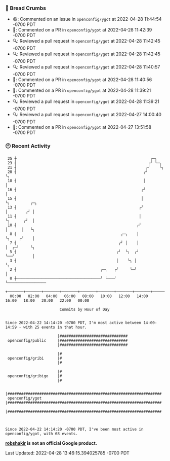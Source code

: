 ### 🍞 Bread Crumbs

 * 😃: Commented on an issue in `openconfig/ygot` at 2022-04-28 11:44:54 -0700 PDT
 * 💬: Commented on a PR in  `openconfig/ygot` at 2022-04-28 11:42:39 -0700 PDT
 * 🔍: Reviewed a pull request in  `openconfig/ygot` at 2022-04-28 11:42:45 -0700 PDT
 * 🔍: Reviewed a pull request in  `openconfig/ygot` at 2022-04-28 11:42:45 -0700 PDT
 * 🔍: Reviewed a pull request in  `openconfig/ygot` at 2022-04-28 11:40:57 -0700 PDT
 * 💬: Commented on a PR in  `openconfig/ygot` at 2022-04-28 11:40:56 -0700 PDT
 * 💬: Commented on a PR in  `openconfig/ygot` at 2022-04-28 11:39:21 -0700 PDT
 * 🔍: Reviewed a pull request in  `openconfig/ygot` at 2022-04-28 11:39:21 -0700 PDT
 * 🔍: Reviewed a pull request in  `openconfig/ygot` at 2022-04-27 14:00:40 -0700 PDT
 * 💬: Commented on a PR in  `openconfig/ygot` at 2022-04-27 13:51:58 -0700 PDT

### 🕘 Recent Activity
```
 25 ┼                                                           ╭─╮
 23 ┤                                                          ╭╯ ╰─╮
 21 ┤                                                         ╭╯    ╰╮
 20 ┤                                                        ╭╯      ╰╮
 18 ┤                                                        │        │
 16 ┤                                                       ╭╯        │
 15 ┤                                                       │         ╰╮         ╭─╮
 13 ┤                                                      ╭╯          │        ╭╯ │
 11 ┤                                                      │           ╰╮      ╭╯  │
 10 ┤                                                     ╭╯            │      │   ╰╮
  8 ┤                                              ╭─╮    │             ╰╮    ╭╯    │
  7 ┤                                             ╭╯ │    │              │  ╭─╯     ╰╮
  5 ┤                                            ╭╯  ╰╮  ╭╯              ╰──╯        │
  3 ┤                                            │    ╰╮ │                           ╰╮
  2 ┤                                     ╭─╮   ╭╯     ╰─╯                            │
  0 ┼─────────────────────────────────────╯ ╰───╯                                     ╰─────────────────
    +───────+───────+───────+───────+───────+───────+───────+───────+───────+───────+───────+───────+────
  00:00   02:00   04:00   06:00   08:00   10:00   12:00   14:00   16:00   18:00   20:00   22:00   00:00   

						Commits by Hour of Day


Since 2022-04-22 14:14:20 -0700 PDT, I'm most active between 14:00-14:59 - with 25 events in that hour.

```



```
                       |##############################
 openconfig/public     |##############################
                       |##############################

                       |#
 openconfig/gribi      |#
                       |#

                       |#
 openconfig/gribigo    |#
                       |#

                       |####################################################################
 openconfig/ygot       |####################################################################
                       |####################################################################



Since 2022-04-22 14:14:20 -0700 PDT, I've been most active in openconfig/ygot, with 68 events.

```
**[robshakir](mailto:robjs@google.com) is not an official Google product.**  


Last Updated: 2022-04-28 13:46:15.394025785 -0700 PDT
